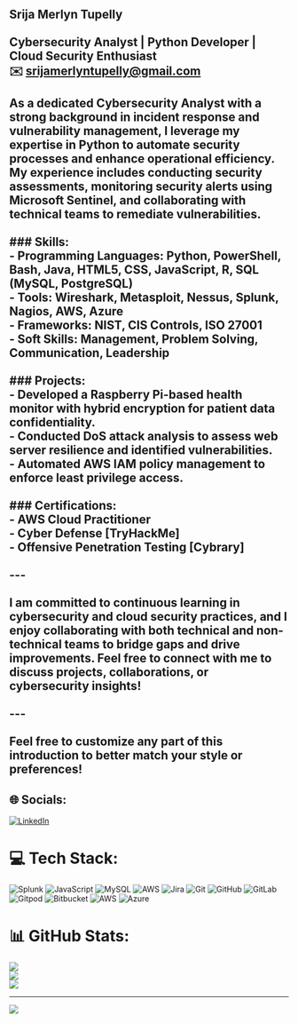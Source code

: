 ## Srija Merlyn Tupelly<br><br>Cybersecurity Analyst | Python Developer | Cloud Security Enthusiast<br>✉️ srijamerlyntupelly@gmail.com  <br><br>As a dedicated Cybersecurity Analyst with a strong background in incident response and vulnerability management, I leverage my expertise in Python to automate security processes and enhance operational efficiency. My experience includes conducting security assessments, monitoring security alerts using Microsoft Sentinel, and collaborating with technical teams to remediate vulnerabilities.<br><br>### Skills:<br>- **Programming Languages:** Python, PowerShell, Bash, Java, HTML5, CSS, JavaScript, R, SQL (MySQL, PostgreSQL)<br>- **Tools:** Wireshark, Metasploit, Nessus, Splunk, Nagios, AWS, Azure<br>- **Frameworks:** NIST, CIS Controls, ISO 27001<br>- **Soft Skills:** Management, Problem Solving, Communication, Leadership<br><br>### Projects:<br>- Developed a Raspberry Pi-based health monitor with hybrid encryption for patient data confidentiality.<br>- Conducted DoS attack analysis to assess web server resilience and identified vulnerabilities.<br>- Automated AWS IAM policy management to enforce least privilege access.<br><br>### Certifications:<br>- AWS Cloud Practitioner<br>- Cyber Defense [TryHackMe]<br>- Offensive Penetration Testing [Cybrary]<br><br>---<br><br>I am committed to continuous learning in cybersecurity and cloud security practices, and I enjoy collaborating with both technical and non-technical teams to bridge gaps and drive improvements. Feel free to connect with me to discuss projects, collaborations, or cybersecurity insights!<br><br>--- <br><br>Feel free to customize any part of this introduction to better match your style or preferences!


## 🌐 Socials:
[![LinkedIn](https://img.shields.io/badge/LinkedIn-%230077B5.svg?logo=linkedin&logoColor=white)](https://linkedin.com/in/linkedin.com/in/srija-merlyn-tupelly-712529256) 

# 💻 Tech Stack:
![Splunk](https://img.shields.io/badge/splunk-%23000000.svg?style=for-the-badge&logo=splunk&logoColor=white) ![JavaScript](https://img.shields.io/badge/javascript-%23323330.svg?style=for-the-badge&logo=javascript&logoColor=%23F7DF1E) ![MySQL](https://img.shields.io/badge/mysql-4479A1.svg?style=for-the-badge&logo=mysql&logoColor=white) ![AWS](https://img.shields.io/badge/AWS-%23FF9900.svg?style=for-the-badge&logo=amazon-aws&logoColor=white) ![Jira](https://img.shields.io/badge/jira-%230A0FFF.svg?style=for-the-badge&logo=jira&logoColor=white) ![Git](https://img.shields.io/badge/git-%23F05033.svg?style=for-the-badge&logo=git&logoColor=white) ![GitHub](https://img.shields.io/badge/github-%23121011.svg?style=for-the-badge&logo=github&logoColor=white) ![GitLab](https://img.shields.io/badge/gitlab-%23181717.svg?style=for-the-badge&logo=gitlab&logoColor=white) ![Gitpod](https://img.shields.io/badge/gitpod-f06611.svg?style=for-the-badge&logo=gitpod&logoColor=white) ![Bitbucket](https://img.shields.io/badge/bitbucket-%230047B3.svg?style=for-the-badge&logo=bitbucket&logoColor=white) ![AWS](https://img.shields.io/badge/AWS-%23FF9900.svg?style=for-the-badge&logo=amazon-aws&logoColor=white) ![Azure](https://img.shields.io/badge/azure-%230072C6.svg?style=for-the-badge&logo=microsoftazure&logoColor=white)
# 📊 GitHub Stats:
![](https://github-readme-stats.vercel.app/api?username=Merlyn1998&theme=dark&hide_border=false&include_all_commits=false&count_private=false)<br/>
![](https://nirzak-streak-stats.vercel.app/?user=Merlyn1998&theme=dark&hide_border=false)<br/>
![](https://github-readme-stats.vercel.app/api/top-langs/?username=Merlyn1998&theme=dark&hide_border=false&include_all_commits=false&count_private=false&layout=compact)

---
[![](https://visitcount.itsvg.in/api?id=Merlyn1998&icon=0&color=0)](https://visitcount.itsvg.in)

<!-- Proudly created with GPRM ( https://gprm.itsvg.in ) -->
